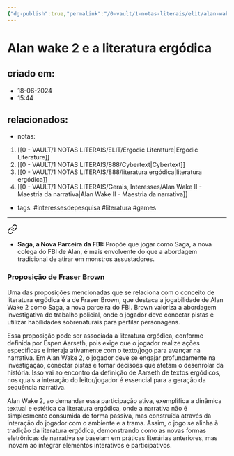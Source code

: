 ```yaml
---
{"dg-publish":true,"permalink":"/0-vault/1-notas-literais/elit/alan-wake-2-e-a-literatura-ergodica/","tags":["interessesdepesquisa","literatura","games"],"dgHomeLink":true,"dgShowLocalGraph":true,"dgShowFileTree":true,"dgEnableSearch":true}
---
```


# Alan wake 2 e a literatura ergódica

## criado em: 
- 18-06-2024
- 15:44
## relacionados:
- notas:
1. [[0 - VAULT/1 NOTAS LITERAIS/ELIT/Ergodic Literature\|Ergodic Literature]]
2. [[0 - VAULT/1 NOTAS LITERAIS/888/Cybertext\|Cybertext]]
3. [[0 - VAULT/1 NOTAS LITERAIS/888/literatura ergódica\|literatura ergódica]]
4. [[0 - VAULT/1 NOTAS LITERAIS/Gerais, Interesses/Alan Wake II - Maestria da narrativa\|Alan Wake II - Maestria da narrativa]]
- tags:  #interessesdepesquisa #literatura #games 
---

<div class="transclusion internal-embed is-loaded"><a class="markdown-embed-link" href="/0-vault/1-notas-literais/gerais-interesses/alan-wake-ii-maestria-da-narrativa/#03cc27" aria-label="Open link"><svg xmlns="http://www.w3.org/2000/svg" width="24" height="24" viewBox="0 0 24 24" fill="none" stroke="currentColor" stroke-width="2" stroke-linecap="round" stroke-linejoin="round" class="svg-icon lucide-link"><path d="M10 13a5 5 0 0 0 7.54.54l3-3a5 5 0 0 0-7.07-7.07l-1.72 1.71"></path><path d="M14 11a5 5 0 0 0-7.54-.54l-3 3a5 5 0 0 0 7.07 7.07l1.71-1.71"></path></svg></a><div class="markdown-embed">



- **Saga, a Nova Parceira da FBI:** Propõe que jogar como Saga, a nova colega do FBI de Alan, é mais envolvente do que a abordagem tradicional de atirar em monstros assustadores. 

</div></div>

### Proposição de Fraser Brown

Uma das proposições mencionadas que se relaciona com o conceito de literatura ergódica é a de Fraser Brown, que destaca a jogabilidade de Alan Wake 2 como Saga, a nova parceira do FBI. Brown valoriza a abordagem investigativa do trabalho policial, onde o jogador deve conectar pistas e utilizar habilidades sobrenaturais para perfilar personagens.

Essa proposição pode ser associada à literatura ergódica, conforme definida por Espen Aarseth, pois exige que o jogador realize ações específicas e interaja ativamente com o texto/jogo para avançar na narrativa. Em Alan Wake 2, o jogador deve se engajar profundamente na investigação, conectar pistas e tomar decisões que afetam o desenrolar da história. Isso vai ao encontro da definição de Aarseth de textos ergódicos, nos quais a interação do leitor/jogador é essencial para a geração da sequência narrativa.

Alan Wake 2, ao demandar essa participação ativa, exemplifica a dinâmica textual e estética da literatura ergódica, onde a narrativa não é simplesmente consumida de forma passiva, mas construída através da interação do jogador com o ambiente e a trama. Assim, o jogo se alinha à tradição da literatura ergódica, demonstrando como as novas formas eletrônicas de narrativa se baseiam em práticas literárias anteriores, mas inovam ao integrar elementos interativos e participativos.
